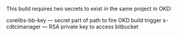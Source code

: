 This build requires two secrets to exist in the same project in OKD:

corelibs-bb-key — secret part of path to fire OKD build trigger
s-cdtcimanager — RSA private key to access bitbucket

